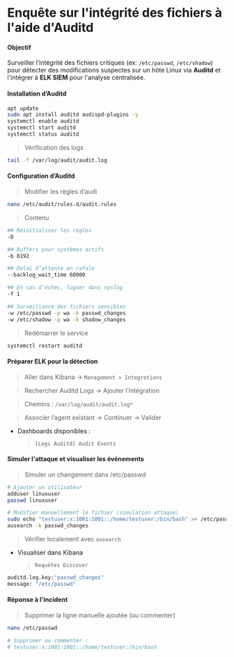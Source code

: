 # Enquête sur l'intégrité des fichiers à l'aide d'Auditd

#### Objectif

Surveiller l’intégrité des fichiers critiques (ex: `/etc/passwd`, `/etc/shadow`) pour détecter des modifications suspectes sur un hôte Linux via **Auditd** et l'intégrer à **ELK SIEM** pour l'analyse centralisée.

#### Installation d’Auditd

```sh
apt update
sudo apt install auditd audispd-plugins -y
systemctl enable auditd
systemctl start auditd
systemctl status auditd
```

> Vérification des logs

```sh
tail -f /var/log/audit/audit.log
```

#### Configuration d’Auditd

> Modifier les règles d’audi

```sh
nano /etc/audit/rules.d/audit.rules
```

> Contenu

```sh
## Réinitialiser les règles
-D

## Buffers pour systèmes actifs
-b 8192

## Délai d’attente en rafale
--backlog_wait_time 60000

## En cas d’échec, loguer dans syslog
-f 1

## Surveillance des fichiers sensibles
-w /etc/passwd -p wa -k passwd_changes
-w /etc/shadow -p wa -k shadow_changes
```

> Redémarrer le service

```sh
systemctl restart auditd
```

#### Préparer ELK pour la détection

> Aller dans Kibana → `Management > Integrations`

> Rechercher Auditd Logs → Ajouter l’intégration

> Chemins : `/var/log/audit/audit.log*`

> Associer l’agent existant → Continuer → Valider

- Dashboards disponibles :

  > `[Logs Auditd] Audit Events`

#### Simuler l'attaque et visualiser les événements

> Simuler un changement dans /etc/passwd

```sh
# Ajouter un utilisateur
adduser linuxuser
passwd linuxuser

# Modifier manuellement le fichier (simulation attaque)
sudo echo "testuser:x:1001:1001::/home/testuser:/bin/bash" >> /etc/passwd
ausearch -k passwd_changes
```

> Vérifier localement avec `ausearch`

- Visualiser dans Kibana

  > `Requêtes Discover`

```sh
auditd.log.key:"passwd_changes"
message: "/etc/passwd"
```

#### Réponse à l'incident

> Supprimer la ligne manuelle ajoutée (ou commenter)

```sh
nano /etc/passwd

# Supprimer ou commenter :
# testuser:x:1001:1001::/home/testuser:/bin/bash
```
